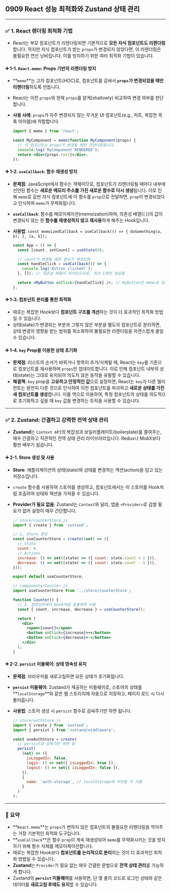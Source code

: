 ## 0909 React 성능 최적화와 Zustand 상태 관리

---

### ✅ 1. React 렌더링 최적화 기법

*   React는 부모 컴포넌트가 리렌더링되면 기본적으로 **모든 자식 컴포넌트도 리렌더링**합니다. 하지만 자식 컴포넌트가 받는 `props`가 변경되지 않았다면, 이 리렌더링은 불필요한 연산 낭비입니다. 이를 방지하기 위한 여러 최적화 기법이 있습니다.

#### ➕ 1-1. `React.memo`: Props 기반의 리렌더링 방지

*   **`memo`**는 고차 컴포넌트(HOC)로, 컴포넌트를 감싸서 **`props`가 변경되었을 때만 리렌더링**하도록 만듭니다.
*   React는 이전 `props`와 현재 `props`를 얕게(shallowly) 비교하여 변경 여부를 판단합니다.
*   **사용 사례**: `props`가 자주 변경되지 않는 무거운 UI 컴포넌트(e.g., 차트, 복잡한 목록 아이템)에 적합합니다.

    ```jsx
    import { memo } from 'react';

    const MyComponent = memo(function MyComponent(props) {
      // 이 컴포넌트는 props가 변경될 때만 리렌더링됩니다.
      console.log('MyComponent RENDERED');
      return <div>{props.text}</div>;
    });
    ```

#### ➕ 1-2. `useCallback`: 함수 재생성 방지

*   **문제점**: JavaScript에서 함수는 객체이므로, 컴포넌트가 리렌더링될 때마다 내부에 선언된 함수는 **새로운 메모리 주소를 가진 새로운 함수로 다시 생성**됩니다. 이로 인해 `memo`로 감싼 자식 컴포넌트에 이 함수를 `prop`으로 전달하면, `prop`이 변경되었다고 인식하여 `memo`가 무력화됩니다.
*   **`useCallback`**: 함수를 메모이제이션(memoization)하여, 의존성 배열(`[]`)의 값이 변경되지 않는 한 **함수를 재생성하지 않고 재사용**하게 해주는 Hook입니다.
*   **사용법**: `const memoizedCallback = useCallback(() => { doSomething(a, b); }, [a, b]);`

    ```jsx
    const App = () => {
      const [count, setCount] = useState(0);

      // count가 변경될 때만 함수가 재생성됨
      const handleClick = useCallback(() => {
        console.log('Button clicked!');
      }, []); // 의존성 배열이 비어있으므로, 최초 1회만 생성됨

      return <MyButton onClick={handleClick} />; // MyButton은 memo로 감싸져 있음
    };
    ```

#### ➕ 1-3. 컴포넌트 분리를 통한 최적화

*   때로는 복잡한 Hook보다 **컴포넌트 구조를 개선**하는 것이 더 효과적인 최적화 방법일 수 있습니다.
*   상태(state)가 변경되는 부분과 그렇지 않은 부분을 별도의 컴포넌트로 분리하면, 상태 변경의 영향을 받는 범위를 최소화하여 불필요한 리렌더링을 자연스럽게 줄일 수 있습니다.

#### ➕ 1-4. `key` Prop을 이용한 상태 초기화

*   **문제점**: 리스트의 순서가 바뀌거나 항목이 추가/삭제될 때, React는 `key`를 기준으로 컴포넌트를 재사용하며 `props`만 업데이트합니다. 이로 인해 컴포넌트 내부의 상태(state)는 그대로 유지되어 의도치 않은 동작을 유발할 수 있습니다.
*   **해결책**: `key` prop을 **고유하고 안정적인 값**으로 설정하면, React는 `key`가 다른 엘리먼트는 완전히 다른 것으로 인식하여 이전 컴포넌트를 파괴하고 **새로운 상태를 가진 새 컴포넌트를 생성**합니다. 이를 역으로 이용하여, 특정 컴포넌트의 상태를 의도적으로 초기화하고 싶을 때 `key` 값을 변경하는 트릭을 사용할 수 있습니다.

---

### ✅ 2. Zustand: 간결하고 강력한 전역 상태 관리

*   **Zustand**는 `Context API`의 복잡성과 보일러플레이트(boilerplate)를 줄여주는, 매우 간결하고 직관적인 전역 상태 관리 라이브러리입니다. Redux나 MobX보다 훨씬 배우기 쉽습니다.

#### ➕ 2-1. Store 생성 및 사용

*   **Store**: 애플리케이션의 상태(state)와 상태를 변경하는 액션(action)을 담고 있는 저장소입니다.
*   `create` 함수를 사용하여 스토어를 생성하고, 컴포넌트에서는 이 스토어를 Hook처럼 호출하여 상태와 액션을 가져올 수 있습니다.
*   **Provider가 필요 없음**: Zustand는 `Context`와 달리, 앱을 `<Provider>`로 감쌀 필요가 없어 설정이 매우 간단합니다.

    ```jsx
    // store/counterStore.js
    import { create } from 'zustand';

    // 1. Store 생성
    const useCounterStore = create((set) => ({
      // State
      count: 0,
      // Actions
      increase: () => set((state) => ({ count: state.count + 1 })),
      decrease: () => set((state) => ({ count: state.count - 1 })),
    }));

    export default useCounterStore;

    // components/Counter.js
    import useCounterStore from '../store/counterStore';

    function Counter() {
      // 2. 컴포넌트에서 Hook처럼 호출하여 사용
      const { count, increase, decrease } = useCounterStore();

      return (
        <div>
          <span>{count}</span>
          <button onClick={increase}>+</button>
          <button onClick={decrease}>-</button>
        </div>
      );
    }
    ```

#### ➕ 2-2. `persist` 미들웨어: 상태 영속성 유지

*   **문제점**: 브라우저를 새로고침하면 모든 상태가 초기화됩니다.
*   **`persist` 미들웨어**: Zustand가 제공하는 미들웨어로, 스토어의 상태를 **`localStorage`**와 같은 웹 스토리지에 자동으로 저장하고, 페이지 로드 시 다시 불러옵니다.
*   **사용법**: 스토어 생성 시 `persist` 함수로 감싸주기만 하면 됩니다.

    ```jsx
    // store/authStore.js
    import { create } from 'zustand';
    import { persist } from 'zustand/middleware';

    const useAuthStore = create(
      // persist로 감싸기만 하면 됨
      persist(
        (set) => ({
          isLoggedIn: false,
          login: () => set({ isLoggedIn: true }),
          logout: () => set({ isLoggedIn: false }),
        }),
        {
          name: 'auth-storage', // localStorage에 저장될 키 이름
        }
      )
    );
    ```

---

### 📌 요약

*   **`React.memo`**는 `props`가 변하지 않은 컴포넌트의 불필요한 리렌더링을 막아주는 가장 기본적인 최적화 도구입니다.
*   **`useCallback`**은 함수 `prop`이 계속 재생성되어 `memo`를 무력화시키는 것을 방지하기 위해 함수 자체를 메모이제이션합니다.
*   때로는 복잡한 Hook보다 **컴포넌트를 논리적으로 분리**하는 것이 더 효과적인 최적화 방법일 수 있습니다.
*   **Zustand**는 `Provider`가 필요 없는 매우 간결한 문법으로 **전역 상태 관리**를 가능하게 합니다.
*   Zustand의 **`persist` 미들웨어**를 사용하면, 단 몇 줄의 코드로 로그인 상태와 같은 데이터를 **새로고침 후에도 유지**할 수 있습니다.